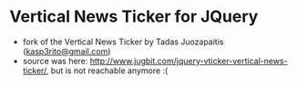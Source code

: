 
# Vertical News Ticker for JQuery

- fork of the Vertical News Ticker by Tadas Juozapaitis (kasp3rito@gmail.com)
- source was here: http://www.jugbit.com/jquery-vticker-vertical-news-ticker/,
  but is not reachable anymore :(
